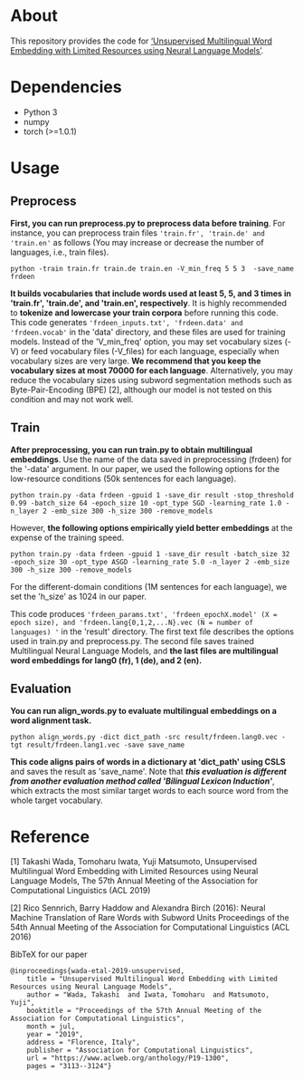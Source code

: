 # About
This repository provides the code for [‘Unsupervised Multilingual Word Embedding with Limited Resources using Neural Language Models’](https://www.aclweb.org/anthology/P19-1300). 
# Dependencies
* Python 3
* numpy
* torch (>=1.0.1)

# Usage

## Preprocess
**First, you can run preprocess.py to preprocess data before training**. For instance, you can preprocess train files `'train.fr', 'train.de' and 'train.en'` as follows (You may increase or decrease the number of languages, i.e., train files). 

```
python -train train.fr train.de train.en -V_min_freq 5 5 3  -save_name frdeen
```

**It builds vocabularies that include words used at least 5, 5, and 3 times in 'train.fr', 'train.de', and 'train.en', respectively**. It is highly recommended to **tokenize and lowercase your train corpora** before running this code. This code generates `'frdeen_inputs.txt', 'frdeen.data' and 'frdeen.vocab'` in the 'data' directory, and these files are used for training models. Instead of the 'V_min_freq' option, you may set vocabulary sizes (-V) or feed vocabulary files (-V_files) for each language, especially when vocabulary sizes are very large. **We recommend that you keep the vocabulary sizes at most 70000 for each language**. Alternatively, you may reduce the vocabulary sizes using subword segmentation methods such as Byte-Pair-Encoding (BPE) [2], although our model is not tested on this condition and may not work well. 

## Train
**After preprocessing, you can run train.py to obtain multilingual embeddings**. Use the name of the data saved in preprocessing (frdeen) for the '-data' argument. In our paper, we used the following options for the low-resource conditions (50k sentences for each language). 

```
python train.py -data frdeen -gpuid 1 -save_dir result -stop_threshold 0.99 -batch_size 64 -epoch_size 10 -opt_type SGD -learning_rate 1.0 -n_layer 2 -emb_size 300 -h_size 300 -remove_models
```

However, **the following options empirically yield better embeddings** at the expense of the training speed.

```
python train.py -data frdeen -gpuid 1 -save_dir result -batch_size 32 -epoch_size 30 -opt_type ASGD -learning_rate 5.0 -n_layer 2 -emb_size 300 -h_size 300 -remove_models 
```

For the different-domain conditions (1M sentences for each language), we set the 'h_size' as 1024 in our paper. 
 

This code produces `'frdeen_params.txt', 'frdeen_epochX.model' (X = epoch size), and 'frdeen.lang{0,1,2,...N}.vec (N = number of languages) '` in the 'result' directory. The first text file describes the options used in train.py and preprocess.py. The second file saves trained Multilingual Neural Language Models, and **the last files are multilingual word embeddings for lang0 (fr), 1 (de), and 2 (en).**


## Evaluation

**You can run align_words.py to evaluate multilingual embeddings on a word alignment task.**

```
python align_words.py -dict dict_path -src result/frdeen.lang0.vec -tgt result/frdeen.lang1.vec -save save_name
```

**This code aligns pairs of words in a dictionary at 'dict_path' using CSLS** and saves the result as 'save_name'. Note that **_this evaluation is different from another evaluation method called 'Bilingual Lexicon Induction'_**, which extracts the most similar target words to each source word from the whole target vocabulary. 


# Reference
[1] Takashi Wada, Tomoharu Iwata, Yuji Matsumoto, Unsupervised Multilingual Word Embedding with Limited Resources using Neural Language Models, The 57th Annual Meeting of the Association for Computational Linguistics (ACL 2019)

[2] Rico Sennrich, Barry Haddow and Alexandra Birch (2016): Neural Machine Translation of Rare Words with Subword Units Proceedings of the 54th Annual Meeting of the Association for Computational Linguistics (ACL 2016)

BibTeX for our paper  
```
@inproceedings{wada-etal-2019-unsupervised,
    title = "Unsupervised Multilingual Word Embedding with Limited Resources using Neural Language Models",
    author = "Wada, Takashi  and Iwata, Tomoharu  and Matsumoto, Yuji",
    booktitle = "Proceedings of the 57th Annual Meeting of the Association for Computational Linguistics",
    month = jul,
    year = "2019",
    address = "Florence, Italy",
    publisher = "Association for Computational Linguistics",
    url = "https://www.aclweb.org/anthology/P19-1300",
    pages = "3113--3124"}
 ```
